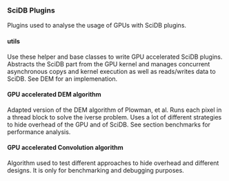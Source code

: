 ### SciDB Plugins
Plugins used to analyse the usage of GPUs with SciDB plugins.

#### utils
Use these helper and base classes to write GPU accelerated SciDB plugins. Abstracts the SciDB part from the GPU kernel and manages concurrent asynchronous copys and kernel execution as well as reads/writes data to SciDB. See DEM for an implemenation.

#### GPU accelerated DEM algorithm
Adapted version of the DEM algorithm of Plowman, et al. Runs each pixel in a thread block to solve the iverse problem. Uses a lot of different strategies to hide overhead of the GPU and of SciDB. See section benchmarks for performance analysis.

#### GPU accelerated Convolution algorithm
Algorithm used to test different approaches to hide overhead and different designs. It is only for benchmarking and debugging purposes.


